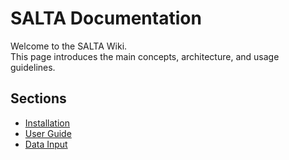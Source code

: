 # SALTA Documentation

Welcome to the SALTA Wiki.  
This page introduces the main concepts, architecture, and usage guidelines.

## Sections
- [Installation](installation.md)
- [User Guide](user-guide/overview.md)
- [Data Input](user-guide/data-input.md)
